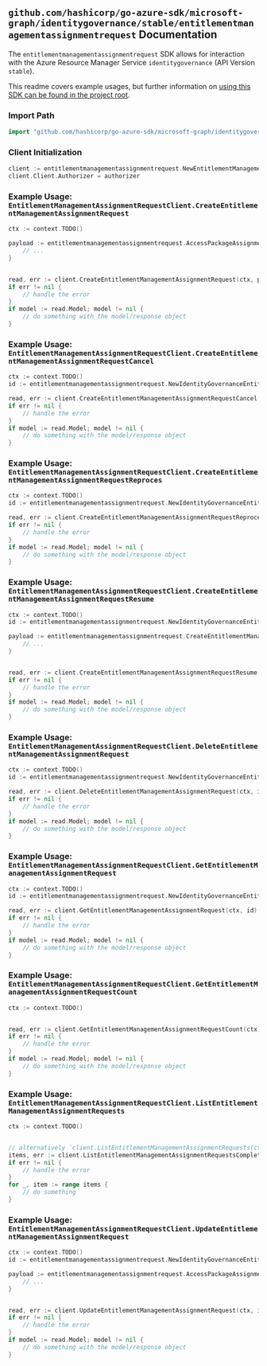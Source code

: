 
## `github.com/hashicorp/go-azure-sdk/microsoft-graph/identitygovernance/stable/entitlementmanagementassignmentrequest` Documentation

The `entitlementmanagementassignmentrequest` SDK allows for interaction with the Azure Resource Manager Service `identitygovernance` (API Version `stable`).

This readme covers example usages, but further information on [using this SDK can be found in the project root](https://github.com/hashicorp/go-azure-sdk/tree/main/docs).

### Import Path

```go
import "github.com/hashicorp/go-azure-sdk/microsoft-graph/identitygovernance/stable/entitlementmanagementassignmentrequest"
```


### Client Initialization

```go
client := entitlementmanagementassignmentrequest.NewEntitlementManagementAssignmentRequestClientWithBaseURI("https://management.azure.com")
client.Client.Authorizer = authorizer
```


### Example Usage: `EntitlementManagementAssignmentRequestClient.CreateEntitlementManagementAssignmentRequest`

```go
ctx := context.TODO()

payload := entitlementmanagementassignmentrequest.AccessPackageAssignmentRequest{
	// ...
}


read, err := client.CreateEntitlementManagementAssignmentRequest(ctx, payload)
if err != nil {
	// handle the error
}
if model := read.Model; model != nil {
	// do something with the model/response object
}
```


### Example Usage: `EntitlementManagementAssignmentRequestClient.CreateEntitlementManagementAssignmentRequestCancel`

```go
ctx := context.TODO()
id := entitlementmanagementassignmentrequest.NewIdentityGovernanceEntitlementManagementAssignmentRequestID("accessPackageAssignmentRequestIdValue")

read, err := client.CreateEntitlementManagementAssignmentRequestCancel(ctx, id)
if err != nil {
	// handle the error
}
if model := read.Model; model != nil {
	// do something with the model/response object
}
```


### Example Usage: `EntitlementManagementAssignmentRequestClient.CreateEntitlementManagementAssignmentRequestReproces`

```go
ctx := context.TODO()
id := entitlementmanagementassignmentrequest.NewIdentityGovernanceEntitlementManagementAssignmentRequestID("accessPackageAssignmentRequestIdValue")

read, err := client.CreateEntitlementManagementAssignmentRequestReproces(ctx, id)
if err != nil {
	// handle the error
}
if model := read.Model; model != nil {
	// do something with the model/response object
}
```


### Example Usage: `EntitlementManagementAssignmentRequestClient.CreateEntitlementManagementAssignmentRequestResume`

```go
ctx := context.TODO()
id := entitlementmanagementassignmentrequest.NewIdentityGovernanceEntitlementManagementAssignmentRequestID("accessPackageAssignmentRequestIdValue")

payload := entitlementmanagementassignmentrequest.CreateEntitlementManagementAssignmentRequestResumeRequest{
	// ...
}


read, err := client.CreateEntitlementManagementAssignmentRequestResume(ctx, id, payload)
if err != nil {
	// handle the error
}
if model := read.Model; model != nil {
	// do something with the model/response object
}
```


### Example Usage: `EntitlementManagementAssignmentRequestClient.DeleteEntitlementManagementAssignmentRequest`

```go
ctx := context.TODO()
id := entitlementmanagementassignmentrequest.NewIdentityGovernanceEntitlementManagementAssignmentRequestID("accessPackageAssignmentRequestIdValue")

read, err := client.DeleteEntitlementManagementAssignmentRequest(ctx, id)
if err != nil {
	// handle the error
}
if model := read.Model; model != nil {
	// do something with the model/response object
}
```


### Example Usage: `EntitlementManagementAssignmentRequestClient.GetEntitlementManagementAssignmentRequest`

```go
ctx := context.TODO()
id := entitlementmanagementassignmentrequest.NewIdentityGovernanceEntitlementManagementAssignmentRequestID("accessPackageAssignmentRequestIdValue")

read, err := client.GetEntitlementManagementAssignmentRequest(ctx, id)
if err != nil {
	// handle the error
}
if model := read.Model; model != nil {
	// do something with the model/response object
}
```


### Example Usage: `EntitlementManagementAssignmentRequestClient.GetEntitlementManagementAssignmentRequestCount`

```go
ctx := context.TODO()


read, err := client.GetEntitlementManagementAssignmentRequestCount(ctx)
if err != nil {
	// handle the error
}
if model := read.Model; model != nil {
	// do something with the model/response object
}
```


### Example Usage: `EntitlementManagementAssignmentRequestClient.ListEntitlementManagementAssignmentRequests`

```go
ctx := context.TODO()


// alternatively `client.ListEntitlementManagementAssignmentRequests(ctx)` can be used to do batched pagination
items, err := client.ListEntitlementManagementAssignmentRequestsComplete(ctx)
if err != nil {
	// handle the error
}
for _, item := range items {
	// do something
}
```


### Example Usage: `EntitlementManagementAssignmentRequestClient.UpdateEntitlementManagementAssignmentRequest`

```go
ctx := context.TODO()
id := entitlementmanagementassignmentrequest.NewIdentityGovernanceEntitlementManagementAssignmentRequestID("accessPackageAssignmentRequestIdValue")

payload := entitlementmanagementassignmentrequest.AccessPackageAssignmentRequest{
	// ...
}


read, err := client.UpdateEntitlementManagementAssignmentRequest(ctx, id, payload)
if err != nil {
	// handle the error
}
if model := read.Model; model != nil {
	// do something with the model/response object
}
```

